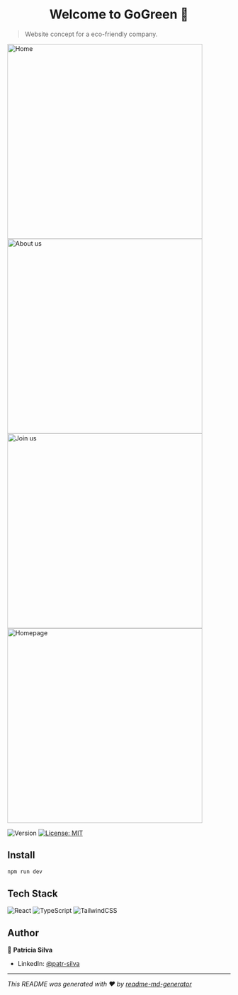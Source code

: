 <h1 align="center">Welcome to GoGreen 👋</h1>

> Website concept for a eco-friendly company.
>

<div>
<img width="440" alt="Home" src="https://github.com/user-attachments/assets/daab6801-170e-4471-8e62-942bceebc31c">
<img width="440" alt="About us" src="https://github.com/user-attachments/assets/ede459d3-ffb8-4d45-a7aa-246b720b2180">
<img width="440" alt="Join us" src="https://github.com/user-attachments/assets/707ff654-2964-489f-93ed-fb6c954d68ab">
<img width="440" alt="Homepage" src="https://github.com/user-attachments/assets/9a4cbb45-77a0-42e5-a856-764c87cc358a">
</div>


<p>
  <img alt="Version" src="https://img.shields.io/badge/version-0.0.0-blue.svg?cacheSeconds=2592000" />
  <a href="#" target="_blank">
    <img alt="License: MIT" src="https://img.shields.io/badge/License-MIT-yellow.svg" />
  </a>
</p>


## Install

```sh
npm run dev
```

## Tech Stack

![React](https://img.shields.io/badge/react-%2320232a.svg?style=plastic&logo=react&logoColor=%2361DAFB) ![TypeScript](https://img.shields.io/badge/typescript-%23007ACC.svg?style=plastic&logo=typescript&logoColor=white) ![TailwindCSS](https://img.shields.io/badge/tailwindcss-%2338B2AC.svg?style=plastic&logo=tailwind-css&logoColor=white)


## Author

👤 **Patricia Silva**

* LinkedIn: [@patr-silva](https://linkedin.com/in/patr-silva)

***
_This README was generated with ❤️ by [readme-md-generator](https://github.com/kefranabg/readme-md-generator)_
